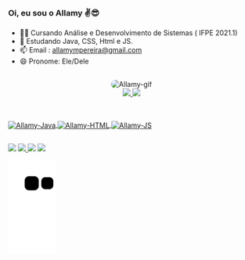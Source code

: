 ### Oi, eu sou o Allamy ✌😎

- 👨‍🎓 Cursando Análise e Desenvolvimento de Sistemas ( IFPE 2021.1)
- 🌱 Estudando Java, CSS, Html e JS.
- 📫 Email : allamympereira@gmail.com
- 😄 Pronome: Ele/Dele
## 



<div align="center"><img alt="Allamy-gif" height="150" style="border-radius:50px;" src="https://doitandhow.files.wordpress.com/2017/05/giphy.gif">
</div> 



<div align="center">
  <a href="https://github.com/Allamymp">
  <img height="145em" src="https://github-readme-stats.vercel.app/api?username=Allamymp&show_icons=true&theme=monokai&include_all_commits=true&count_private=true"/>
  <img height="145em" src="https://github-readme-stats.vercel.app/api/top-langs/?username=Allamymp&layout=compact&langs_count=7&theme=monokai"/>
</div>

 ## 
 
 <div style="display: inline_block"><br>
  <img align="center" alt="Allamy-Java" height="70" width="70" src="https://cdn.jsdelivr.net/gh/devicons/devicon/icons/java/java-plain.svg" />
  <img align="center" alt="Allamy-HTML" height="60" width="60" src="https://cdn.jsdelivr.net/gh/devicons/devicon/icons/html5/html5-original-wordmark.svg" />             <img align="center" alt="Allamy-JS"   height="70" width="70" src="https://cdn.jsdelivr.net/gh/devicons/devicon/icons/javascript/javascript-original.svg" />
          

 
 
 ##
 
 <div> 
  
  <a href="https://www.instagram.com/allamymp" target="_blank"><img src="https://img.shields.io/badge/-Instagram-%23E4405F?style=for-the-badge&logo=instagram&logoColor=white" target="_blank"></a>
  <a href="https://t.me/Allamymp"  target="_blank"><img src="https://img.shields.io/badge/Telegram-2CA5E0?style=for-the-badge&logo=telegram&logoColor=white" target="_blank">
  <a href= "mailto:allamympereira@gmail.com"><img src="https://img.shields.io/badge/-Gmail-%23333?style=for-the-badge&logo=gmail&logoColor=white" target="_blank"></a>
  <a href="https://www.linkedin.com/in/allamy-monteiro-46845a131" target="_blank"><img src="https://img.shields.io/badge/-LinkedIn-%230077B5?style=for-the-badge&logo=linkedin&logoColor=white" target="_blank"></a> 
  
   </div>


![snake gif](https://github.com/Allamymp/Allamymp/blob/output/github-contribution-grid-snake.svg)
